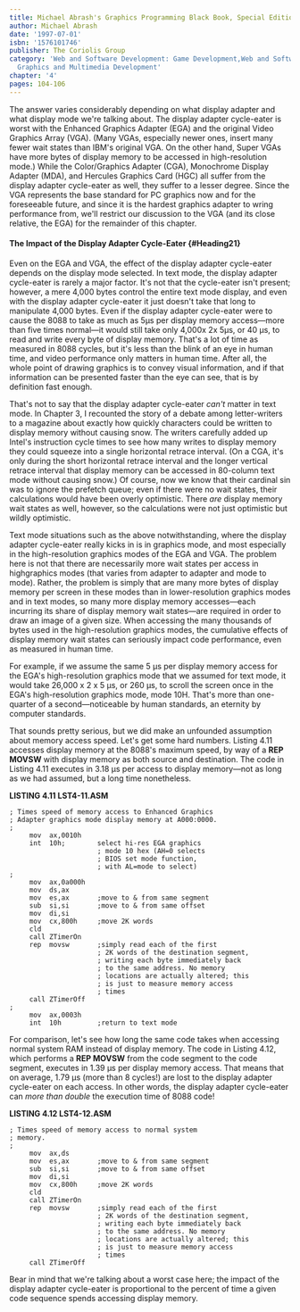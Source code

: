 ```yaml
---
title: Michael Abrash's Graphics Programming Black Book, Special Edition
author: Michael Abrash
date: '1997-07-01'
isbn: '1576101746'
publisher: The Coriolis Group
category: 'Web and Software Development: Game Development,Web and Software Development:
  Graphics and Multimedia Development'
chapter: '4'
pages: 104-106
---
```


The answer varies considerably depending on what display adapter and
what display mode we're talking about. The display adapter cycle-eater
is worst with the Enhanced Graphics Adapter (EGA) and the original Video
Graphics Array (VGA). (Many VGAs, especially newer ones, insert many
fewer wait states than IBM's original VGA. On the other hand, Super VGAs
have more bytes of display memory to be accessed in high-resolution
mode.) While the Color/Graphics Adapter (CGA), Monochrome Display
Adapter (MDA), and Hercules Graphics Card (HGC) all suffer from the
display adapter cycle-eater as well, they suffer to a lesser degree.
Since the VGA represents the base standard for PC graphics now and for
the foreseeable future, and since it is the hardest graphics adapter to
wring performance from, we'll restrict our discussion to the VGA (and
its close relative, the EGA) for the remainder of this chapter.

#### The Impact of the Display Adapter Cycle-Eater {#Heading21}

Even on the EGA and VGA, the effect of the display adapter cycle-eater
depends on the display mode selected. In text mode, the display adapter
cycle-eater is rarely a major factor. It's not that the cycle-eater
isn't present; however, a mere 4,000 bytes control the entire text mode
display, and even with the display adapter cycle-eater it just doesn't
take that long to manipulate 4,000 bytes. Even if the display adapter
cycle-eater were to cause the 8088 to take as much as 5µs per display
memory access—more than five times normal—it would still take only
4,000x 2x 5µs, or 40 µs, to read and write every byte of display memory.
That's a lot of time as measured in 8088 cycles, but it's less than the
blink of an eye in human time, and video performance only matters in
human time. After all, the whole point of drawing graphics is to convey
visual information, and if that information can be presented faster than
the eye can see, that is by definition fast enough.

That's not to say that the display adapter cycle-eater *can't* matter in
text mode. In Chapter 3, I recounted the story of a debate among
letter-writers to a magazine about exactly how quickly characters could
be written to display memory without causing snow. The writers carefully
added up Intel's instruction cycle times to see how many writes to
display memory they could squeeze into a single horizontal retrace
interval. (On a CGA, it's only during the short horizontal retrace
interval and the longer vertical retrace interval that display memory
can be accessed in 80-column text mode without causing snow.) Of course,
now we know that their cardinal sin was to ignore the prefetch queue;
even if there were no wait states, their calculations would have been
overly optimistic. There *are* display memory wait states as well,
however, so the calculations were not just optimistic but wildly
optimistic.

Text mode situations such as the above notwithstanding, where the
display adapter cycle-eater really kicks in is in graphics mode, and
most especially in the high-resolution graphics modes of the EGA and
VGA. The problem here is not that there are necessarily more wait states
per access in highgraphics modes (that varies from adapter to adapter
and mode to mode). Rather, the problem is simply that are many more
bytes of display memory per screen in these modes than in
lower-resolution graphics modes and in text modes, so many more display
memory accesses—each incurring its share of display memory wait
states—are required in order to draw an image of a given size. When
accessing the many thousands of bytes used in the high-resolution
graphics modes, the cumulative effects of display memory wait states can
seriously impact code performance, even as measured in human time.

For example, if we assume the same 5 µs per display memory access for
the EGA's high-resolution graphics mode that we assumed for text mode,
it would take 26,000 x 2 x 5 µs, or 260 µs, to scroll the screen once in
the EGA's high-resolution graphics mode, mode 10H. That's more than
one-quarter of a second—noticeable by human standards, an eternity by
computer standards.

That sounds pretty serious, but we did make an unfounded assumption
about memory access speed. Let's get some hard numbers. Listing 4.11
accesses display memory at the 8088's maximum speed, by way of a **REP
MOVSW** with display memory as both source and destination. The code in
Listing 4.11 executes in 3.18 µs per access to display memory—not as
long as we had assumed, but a long time nonetheless.

**LISTING 4.11 LST4-11.ASM**

    ; Times speed of memory access to Enhanced Graphics
    ; Adapter graphics mode display memory at A000:0000.
    ;
         mov  ax,0010h
         int  10h;        select hi-res EGA graphics
                          ; mode 10 hex (AH=0 selects
                          ; BIOS set mode function,
                          ; with AL=mode to select)
    ;
         mov  ax,0a000h
         mov  ds,ax
         mov  es,ax       ;move to & from same segment
         sub  si,si       ;move to & from same offset
         mov  di,si
         mov  cx,800h     ;move 2K words
         cld
         call ZTimerOn
         rep  movsw       ;simply read each of the first
                          ; 2K words of the destination segment,
                          ; writing each byte immediately back
                          ; to the same address. No memory
                          ; locations are actually altered; this
                          ; is just to measure memory access
                          ; times
         call ZTimerOff
    ;
         mov  ax,0003h
         int  10h         ;return to text mode

For comparison, let's see how long the same code takes when accessing
normal system RAM instead of display memory. The code in Listing 4.12,
which performs a **REP MOVSW** from the code segment to the code
segment, executes in 1.39 µs per display memory access. That means that
on average, 1.79 µs (more than 8 cycles!) are lost to the display
adapter cycle-eater on each access. In other words, the display adapter
cycle-eater can *more than double* the execution time of 8088 code!

**LISTING 4.12 LST4-12.ASM**

    ; Times speed of memory access to normal system
    ; memory.
    ;
         mov  ax,ds
         mov  es,ax       ;move to & from same segment
         sub  si,si       ;move to & from same offset
         mov  di,si
         mov  cx,800h     ;move 2K words
         cld
         call ZTimerOn
         rep  movsw       ;simply read each of the first
                          ; 2K words of the destination segment,
                          ; writing each byte immediately back
                          ; to the same address. No memory
                          ; locations are actually altered; this
                          ; is just to measure memory access
                          ; times
         call ZTimerOff

Bear in mind that we're talking about a worst case here; the impact of
the display adapter cycle-eater is proportional to the percent of time a
given code sequence spends accessing display memory.